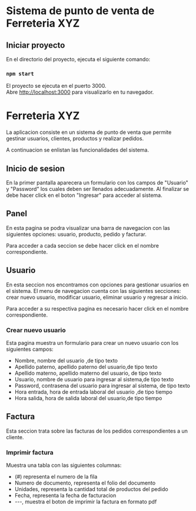 # Sistema de punto de venta de Ferreteria XYZ

## Iniciar proyecto

En el directorio del proyecto, ejecuta el siguiente comando:

### `npm start`

El proyecto se ejecuta en el puerto 3000.\
Abre [http://localhost:3000](http://localhost:3000) para visualizarlo en tu navegador.

# Ferreteria XYZ

La aplicacion consiste en un sistema de punto de venta que permite gestinar usuarios, clientes, productos y realizar pedidos.

A continuacion se enlistan las funcionalidades del sistema.

## Inicio de sesion

En la primer pantalla aparecera un formulario con los campos de "Usuario" y "Password" los cuales deben ser llenados adecuadamente. Al finalizar se debe hacer click en el boton "Ingresar" para acceder al sistema.

## Panel

En esta pagina se podra visualizar una barra de navegacion con las siguientes opciones: usuario, producto, pedido y facturar.

Para acceder a cada seccion se debe hacer click en el nombre correspondiente.

## Usuario

En esta seccion nos encontramos con opciones para gestionar usuarios en el sistema. El menu de navegacion cuenta con las siguientes secciones: crear nuevo usuario, modificar usuario, eliminar usuario y regresar a inicio.

Para acceder a su respectiva pagina es necesario hacer click en el nombre correspondiente.

### Crear nuevo usuario

Esta pagina muestra un formulario para crear un nuevo usuario con los siguientes campos: 

* Nombre, nombre del usuario ,de tipo texto
* Apellido paterno, apellido paterno del usuario,de tipo texto
* Apellido materno, apellido materno del usuario, de tipo texto
* Usuario, nombre de usuario para ingresar al sistema,de tipo texto
* Password, contrasena del usuario para ingresar al sistema, de tipo texto
* Hora entrada, hora de entrada laboral del usuario ,de tipo tiempo
* Hora salida, hora de salida laboral del usuario,de tipo tiempo


## Factura

Esta seccion trata sobre las facturas de los pedidos correspondientes a un cliente.

### Imprimir factura

Muestra una tabla con las siguientes columnas:
* (#) representa el numero de la fila 
* Numero de documento, representa el folio del documento 
* Unidades, representa la cantidad total de productos del pedido 
* Fecha, representa la fecha de facturacion
* ---, muestra el boton de imprimir la factura en formato pdf







